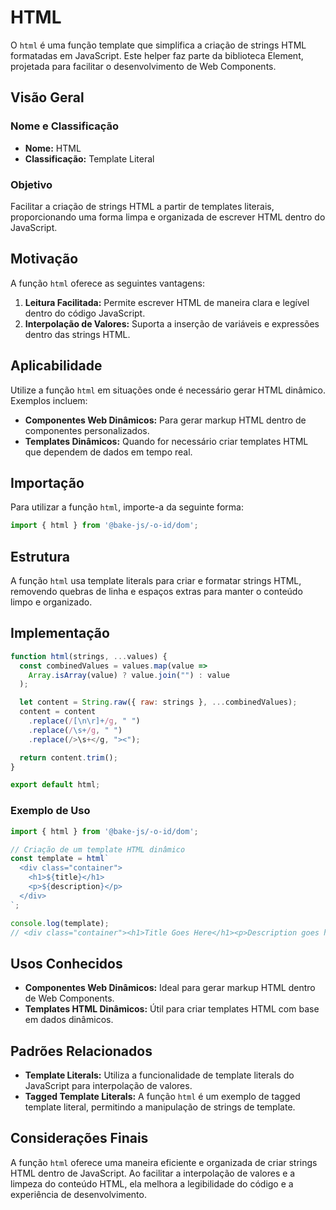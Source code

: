 # HTML

O `html` é uma função template que simplifica a criação de strings HTML formatadas em JavaScript. Este helper faz parte da biblioteca Element, projetada para facilitar o desenvolvimento de Web Components.

## Visão Geral

### Nome e Classificação

- **Nome:** HTML
- **Classificação:** Template Literal

### Objetivo

Facilitar a criação de strings HTML a partir de templates literais, proporcionando uma forma limpa e organizada de escrever HTML dentro do JavaScript.

## Motivação

A função `html` oferece as seguintes vantagens:

1. **Leitura Facilitada:** Permite escrever HTML de maneira clara e legível dentro do código JavaScript.
2. **Interpolação de Valores:** Suporta a inserção de variáveis e expressões dentro das strings HTML.

## Aplicabilidade

Utilize a função `html` em situações onde é necessário gerar HTML dinâmico. Exemplos incluem:

- **Componentes Web Dinâmicos:** Para gerar markup HTML dentro de componentes personalizados.
- **Templates Dinâmicos:** Quando for necessário criar templates HTML que dependem de dados em tempo real.

## Importação

Para utilizar a função `html`, importe-a da seguinte forma:

```javascript
import { html } from '@bake-js/-o-id/dom';
```

## Estrutura

A função `html` usa template literals para criar e formatar strings HTML, removendo quebras de linha e espaços extras para manter o conteúdo limpo e organizado.

## Implementação

```javascript
function html(strings, ...values) {
  const combinedValues = values.map(value =>
    Array.isArray(value) ? value.join("") : value
  );

  let content = String.raw({ raw: strings }, ...combinedValues);
  content = content
    .replace(/[\n\r]+/g, " ")
    .replace(/\s+/g, " ")
    .replace(/>\s+</g, "><");

  return content.trim();
}

export default html;
```

### Exemplo de Uso

```javascript
import { html } from '@bake-js/-o-id/dom';

// Criação de um template HTML dinâmico
const template = html`
  <div class="container">
    <h1>${title}</h1>
    <p>${description}</p>
  </div>
`;

console.log(template);
// <div class="container"><h1>Title Goes Here</h1><p>Description goes here.</p></div>
```

## Usos Conhecidos

- **Componentes Web Dinâmicos:** Ideal para gerar markup HTML dentro de Web Components.
- **Templates HTML Dinâmicos:** Útil para criar templates HTML com base em dados dinâmicos.

## Padrões Relacionados

- **Template Literals:** Utiliza a funcionalidade de template literals do JavaScript para interpolação de valores.
- **Tagged Template Literals:** A função `html` é um exemplo de tagged template literal, permitindo a manipulação de strings de template.

## Considerações Finais

A função `html` oferece uma maneira eficiente e organizada de criar strings HTML dentro de JavaScript. Ao facilitar a interpolação de valores e a limpeza do conteúdo HTML, ela melhora a legibilidade do código e a experiência de desenvolvimento.
